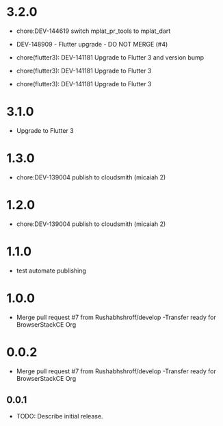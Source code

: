 # 3.2.0

- chore:DEV-144619 switch mplat_pr_tools to mplat_dart

- DEV-148909 - Flutter upgrade - DO NOT MERGE (#4)

* chore(flutter3): DEV-141181 Upgrade to Flutter 3 and version bump

* chore(flutter3): DEV-141181 Upgrade to Flutter 3

* chore(flutter3): DEV-141181 Upgrade to Flutter 3

# 3.1.0

- Upgrade to Flutter 3

# 1.3.0

- chore:DEV-139004 publish to cloudsmith (micaiah 2)

# 1.2.0

- chore:DEV-139004 publish to cloudsmith (micaiah 2)

# 1.1.0

- test automate publishing

# 1.0.0

- Merge pull request #7 from Rushabhshroff/develop
-Transfer ready for BrowserStackCE Org

# 0.0.2

- Merge pull request #7 from Rushabhshroff/develop
-Transfer ready for BrowserStackCE Org

## 0.0.1

* TODO: Describe initial release.
